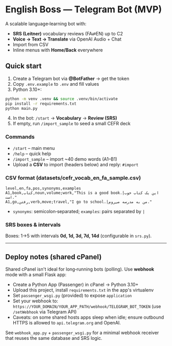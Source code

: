 # English Boss — Telegram Bot (MVP)
A scalable language‑learning bot with:
- **SRS (Leitner)** vocabulary reviews (FA⇄EN) up to C2
- **Voice → Text → Translate** via OpenAI Audio + Chat
- Import from CSV
- Inline menus with **Home/Back** everywhere

## Quick start
1) Create a Telegram bot via **@BotFather** → get the token
2) Copy `.env.example` to `.env` and fill values
3) Python 3.10+:
```bash
python -m venv .venv && source .venv/bin/activate
pip install -r requirements.txt
python main.py
```
4) In the bot: `/start` → **Vocabulary** → **Review (SRS)**
5) If empty, run `/import_sample` to seed a small CEFR deck

### Commands
- `/start` – main menu
- `/help` – quick help
- `/import_sample` – import ~40 demo words (A1–B1)
- Upload a **CSV** to import (headers below) and reply: `#import`

### CSV format (datasets/cefr_vocab_en_fa_sample.csv)
```csv
level,en,fa,pos,synonyms,examples
A1,book,کتاب,noun,volume;work,"This is a good book.|این یک کتاب خوب است."
A1,go,رفتن,verb,move;travel,"I go to school.|من به مدرسه می‌روم."
```
- `synonyms`: semicolon‑separated; `examples`: pairs separated by `|`

### SRS boxes & intervals
Boxes: 1→5 with intervals **0d, 1d, 3d, 7d, 14d** (configurable in `srs.py`).

---

## Deploy notes (shared cPanel)
Shared cPanel isn't ideal for long‑running bots (polling). Use **webhook** mode with a small Flask app:
- Create a Python App (Passenger) in cPanel → Python 3.10+
- Upload this project, install `requirements.txt` in the app's virtualenv
- Set `passenger_wsgi.py` (provided) to expose `application`
- Set your webhook to: `https://YOUR_DOMAIN/YOUR_APP_PATH/webhook/TELEGRAM_BOT_TOKEN`
  (use `/setWebhook` via Telegram API)
- Caveats: on some shared hosts apps sleep when idle; ensure outbound HTTPS is allowed to `api.telegram.org` and OpenAI.

See `webhook_app.py` + `passenger_wsgi.py` for a minimal webhook receiver
that reuses the same database and SRS logic.
